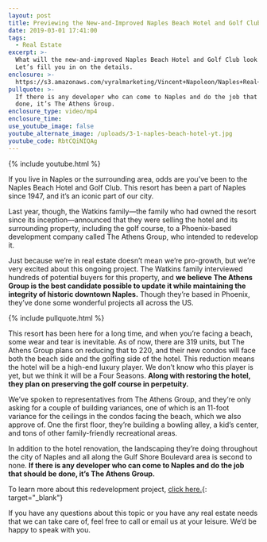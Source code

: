 ```yaml
---
layout: post
title: Previewing the New-and-Improved Naples Beach Hotel and Golf Club
date: 2019-03-01 17:41:00
tags:
  - Real Estate
excerpt: >-
  What will the new-and-improved Naples Beach Hotel and Golf Club look like?
  Let’s fill you in on the details.
enclosure: >-
  https://s3.amazonaws.com/vyralmarketing/Vincent+Napoleon/Naples+Real+Estate+Agent+_+Previewing+the+New-and-Improved+Naples+Beach+Hotel+and+Golf+Club.mp4
pullquote: >-
  If there is any developer who can come to Naples and do the job that should be
  done, it’s The Athens Group.
enclosure_type: video/mp4
enclosure_time:
use_youtube_image: false
youtube_alternate_image: /uploads/3-1-naples-beach-hotel-yt.jpg
youtube_code: RbtCQiNIQAg
---
```


{% include youtube.html %}

If you live in Naples or the surrounding area, odds are you’ve been to the Naples Beach Hotel and Golf Club. This resort has been a part of Naples since 1947, and it’s an iconic part of our city.&nbsp;

Last year, though, the Watkins family—the family who had owned the resort since its inception—announced that they were selling the hotel and its surrounding property, including the golf course, to a Phoenix-based development company called The Athens Group, who intended to redevelop it. &nbsp;

Just because we’re in real estate doesn’t mean we’re pro-growth, but we’re very excited about this ongoing project. The Watkins family interviewed hundreds of potential buyers for this property, and **we believe The Athens Group is the best candidate possible to update it while maintaining the integrity of historic downtown Naples.** Though they’re based in Phoenix, they’ve done some wonderful projects all across the US.

{% include pullquote.html %}

This resort has been here for a long time, and when you’re facing a beach, some wear and tear is inevitable. As of now, there are 319 units, but The Athens Group plans on reducing that to 220, and their new condos will face both the beach side and the golfing side of the hotel. This reduction means the hotel will be a high-end luxury player. We don’t know who this player is yet, but we think it will be a Four Seasons. **Along with restoring the hotel, they plan on preserving the golf course in perpetuity.**

We’ve spoken to representatives from The Athens Group, and they’re only asking for a couple of building variances, one of which is an 11-foot variance for the ceilings in the condos facing the beach, which we also approve of. One the first floor, they’re building a bowling alley, a kid’s center, and tons of other family-friendly recreational areas.&nbsp;

In addition to the hotel renovation, the landscaping they’re doing throughout the city of Naples and all along the Gulf Shore Boulevard area is second to none. **If there is any developer who can come to Naples and do the job that should be done, it’s The Athens Group.&nbsp;**

To learn more about this redevelopment project, [click here.](https://www.naplesnews.com/story/money/business/local/2018/11/12/naples-beach-hotel-golf-club-florida-new-look/1975910002/){: target="_blank"}&nbsp;

If you have any questions about this topic or you have any real estate needs that we can take care of, feel free to call or email us at your leisure. We’d be happy to speak with you.